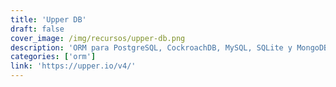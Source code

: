```yaml
---
title: 'Upper DB'
draft: false
cover_image: /img/recursos/upper-db.png
description: 'ORM para PostgreSQL, CockroachDB, MySQL, SQLite y MongoDB'
categories: ['orm']
link: 'https://upper.io/v4/'
---
```

